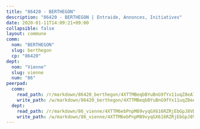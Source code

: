 ```yaml
---
title: "86420 - BERTHEGON"
description: "86420 - BERTHEGON | Entraide, Annonces, Initiatives"
date: 2020-01-11T14:09:21+09:00
collapsible: false
layout: commune
comm:
  nom: "BERTHEGON"
  slug: berthegon
  cp: "86420"
dept:
  nom: "Vienne"
  slug: vienne
  num: "86"
peerpad:
  comm:
    read_path: /r/markdown/86420_berthegon/4XTTMBeqbBYuBnG9fYx11uqZ8eA79jNJngc9dQFpSSj2j2F9n
    write_path: /w/markdown/86420_berthegon/4XTTMBeqbBYuBnG9fYx11uqZ8eA79jNJngc9dQFpSSj2j2F9n-K3TgUJuuLeoBDBjwtU2FFvL5y7RUuQidYuBpNtFXqPtdcxAhfYQ8xBLkGw1moUpzL7jYfJ5Rh2rpHgUGf86rMwgukcqQLZrb6Fdyj6bPqG9xeA6VpDwmgCBmUaiiMi3ezTQDmNG4
  dept:
    read_path: /r/markdown/86_vienne/4XTTM6ebPnpM89vyqGX616RZRjEbGpJ8VDNVdSCrMHCb86ALN
    write_path: /w/markdown/86_vienne/4XTTM6ebPnpM89vyqGX616RZRjEbGpJ8VDNVdSCrMHCb86ALN-K3TgUEmU2PzobkNvYrNtR4DXtgm1qYeknzdEZmszmUFpRSMDjV62q8xZv1nUQEJqGnnT9H399N9TnzZMyT3rgAM3pHPbqGxVD33vWNzCSkbf2kxHwBfenpixiJuwbWaCBERwmNeA
---
```


